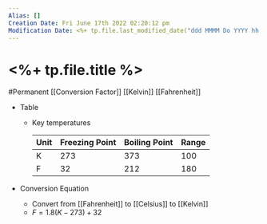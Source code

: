 ```yaml
---
Alias: []
Creation Date: Fri June 17th 2022 02:20:12 pm 
Modification Date: <%+ tp.file.last_modified_date("ddd MMMM Do YYYY hh:mm:ss a") %>
---
```

# <%+ tp.file.title %>
#Permanent [[Conversion Factor]] [[Kelvin]] [[Fahrenheit]]

- Table
	- Key temperatures
	  
		| Unit | Freezing Point | Boiling Point | Range |
		| ---- | -------------- | ------------- | ----- |
		| K    | 273             | 373           | 100   |
		| F    | 32              | 212           | 180   |
	
- Conversion Equation
	- Convert from [[Fahrenheit]] to [[Celsius]] to [[Kelvin]]
	- $F=1.8(K-273)+32$